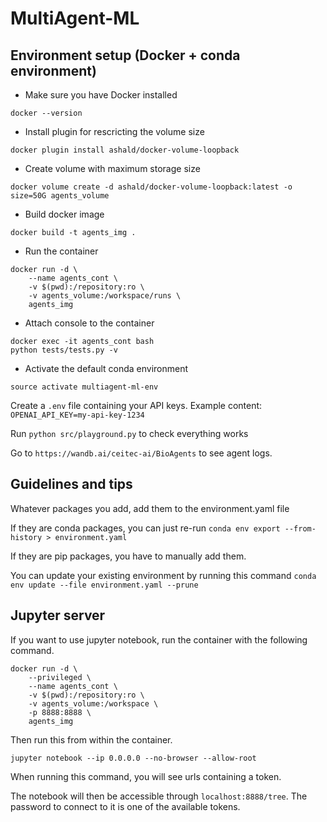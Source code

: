 # MultiAgent-ML

## Environment setup (Docker + conda environment)
- Make sure you have Docker installed
```
docker --version
```
  
- Install plugin for rescricting the volume size
```
docker plugin install ashald/docker-volume-loopback
```

- Create volume with maximum storage size
```
docker volume create -d ashald/docker-volume-loopback:latest -o size=50G agents_volume
```

- Build docker image
```
docker build -t agents_img .
```

- Run the container
```
docker run -d \
    --name agents_cont \
    -v $(pwd):/repository:ro \
    -v agents_volume:/workspace/runs \
    agents_img
```

- Attach console to the container
```
docker exec -it agents_cont bash
python tests/tests.py -v
```
- Activate the default conda environment
```
source activate multiagent-ml-env
```

Create a `.env` file containing your API keys. Example content: `OPENAI_API_KEY=my-api-key-1234`

Run `python src/playground.py` to check everything works

Go to `https://wandb.ai/ceitec-ai/BioAgents` to see agent logs.

## Guidelines and tips

Whatever packages you add, add them to the environment.yaml file

If they are conda packages, you can just re-run
`conda env export --from-history > environment.yaml`

If they are pip packages, you have to manually add them.

You can update your existing environment by running this command
`conda env update --file environment.yaml --prune`

## Jupyter server
If you want to use jupyter notebook, run the container with the following command.

```
docker run -d \
    --privileged \
    --name agents_cont \
    -v $(pwd):/repository:ro \
    -v agents_volume:/workspace \
    -p 8888:8888 \
    agents_img
```

Then run this from within the container.

`jupyter notebook --ip 0.0.0.0 --no-browser --allow-root`

When running this command, you will see urls containing a token.

The notebook will then be accessible through `localhost:8888/tree`. The password to connect to it is one of the available tokens.
